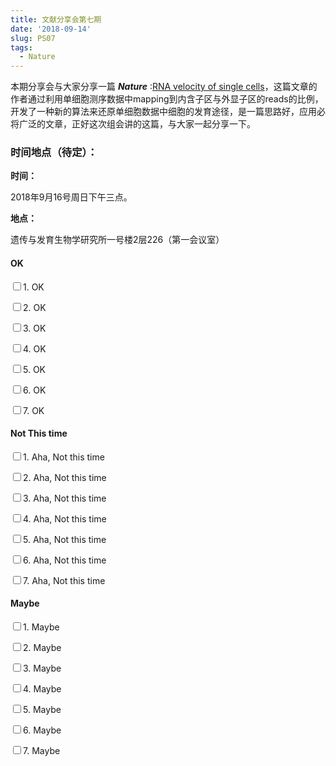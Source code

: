 ```yaml
---
title: 文献分享会第七期
date: '2018-09-14'
slug: PS07
tags:
  - Nature
---
```

本期分享会与大家分享一篇 ***Nature*** :[RNA velocity of single cells](https://www.nature.com/articles/s41586-018-0414-6)，这篇文章的作者通过利用单细胞测序数据中mapping到内含子区与外显子区的reads的比例，开发了一种新的算法来还原单细胞数据中细胞的发育途径，是一篇思路好，应用必将广泛的文章，正好这次组会讲的这篇，与大家一起分享一下。


### 时间地点（待定）：
**时间：**

2018年9月16号周日下午三点。


**地点：**

遗传与发育生物学研究所一号楼2层226（第一会议室）

#### OK
<p><input type="checkbox" name="vehicle" value="Bike" />1. OK</p>
<p><input type="checkbox" name="vehicle" value="Bike" />2. OK</p>
<p><input type="checkbox" name="vehicle" value="Bike" />3. OK</p>
<p><input type="checkbox" name="vehicle" value="Bike" />4. OK</p>
<p><input type="checkbox" name="vehicle" value="Bike" />5. OK</p>
<p><input type="checkbox" name="vehicle" value="Bike" />6. OK</p>
<p><input type="checkbox" name="vehicle" value="Bike" />7. OK</p>

#### Not This time
<p><input type="checkbox" name="vehicle" value="Bike" />1. Aha, Not this time</p>
<p><input type="checkbox" name="vehicle" value="Bike" />2. Aha, Not this time</p>
<p><input type="checkbox" name="vehicle" value="Bike" />3. Aha, Not this time</p>
<p><input type="checkbox" name="vehicle" value="Bike" />4. Aha, Not this time</p>
<p><input type="checkbox" name="vehicle" value="Bike" />5. Aha, Not this time</p>
<p><input type="checkbox" name="vehicle" value="Bike" />6. Aha, Not this time</p>
<p><input type="checkbox" name="vehicle" value="Bike" />7. Aha, Not this time</p>

#### Maybe
<p><input type="checkbox" name="vehicle" value="Bike" />1. Maybe</p>
<p><input type="checkbox" name="vehicle" value="Bike" />2. Maybe</p>
<p><input type="checkbox" name="vehicle" value="Bike" />3. Maybe</p>
<p><input type="checkbox" name="vehicle" value="Bike" />4. Maybe</p>
<p><input type="checkbox" name="vehicle" value="Bike" />5. Maybe</p>
<p><input type="checkbox" name="vehicle" value="Bike" />6. Maybe</p>
<p><input type="checkbox" name="vehicle" value="Bike" />7. Maybe</p>
